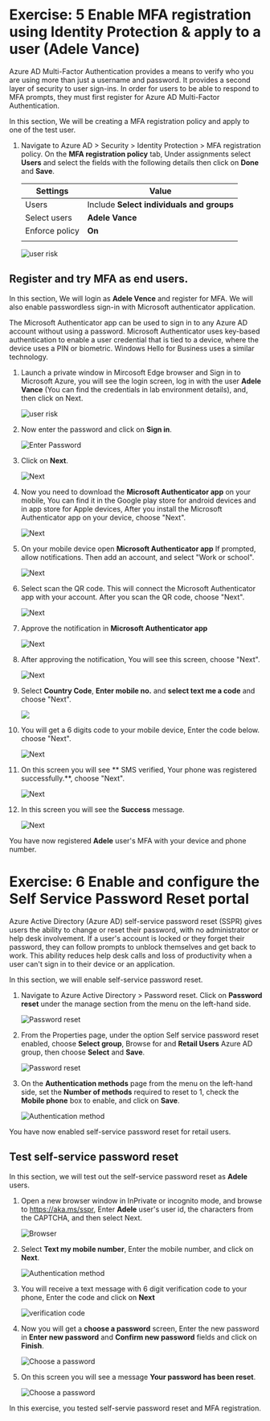 # Exercise: 5 Enable MFA registration using Identity Protection & apply to a user (Adele Vance)




Azure AD Multi-Factor Authentication provides a means to verify who you are using more than just a username and password. It provides a second layer of security to user sign-ins. In order for users to be able to respond to MFA prompts, they must first register for Azure AD Multi-Factor Authentication.

In this section, We will be creating a MFA registration policy and apply to one of the test user.


1. Navigate to Azure AD > Security > Identity Protection > MFA registration policy. On the **MFA registration policy** tab, Under assignments select **Users** and select the fields with the following details then click on **Done** and **Save**.

    | Settings | Value |
    |--|--|
    | Users | Include  **Select individuals and groups**  |
    | Select users |   **Adele Vance**
    | Enforce policy | **On**  |
    | | |




	![](images/mfa-select-users.png "user risk")




## Register and try MFA as end users.

In this section, We will login as **Adele Vence** and register for MFA. We will also enable passwordless sign-in with Microsoft authenticator application. 

The Microsoft Authenticator app can be used to sign in to any Azure AD account without using a password. Microsoft Authenticator uses key-based authentication to enable a user credential that is tied to a device, where the device uses a PIN or biometric. Windows Hello for Business uses a similar technology.


1. Launch a private window in Mircosoft Edge browser and Sign in to Microsoft Azure, you will see the login screen, log in with the user **Adele Vance** (You can find the credentials in lab environment details), and, then click on Next.



	![](images/username-mfa.png "user risk")




2. Now enter the password and click on **Sign in**. 



    
	![](images/sign-in-mfa.png "Enter Password") 





3. Click on **Next**. 




	![](images/next-mfa.png "Next")




4. Now you need to download the **Microsoft Authenticator app** on your mobile, You can find it in the Google play store for android devices and in app store for Apple devices, After you install the Microsoft Authenticator app on your device, choose "Next".





	![](images/download-app.png "Next")




5. On your mobile device open **Microsoft Authenticator app** If prompted, allow notifications. Then add an account, and select "Work or school".




	![](images/next-app.png "Next")




6. Select scan the QR code. This will connect the Microsoft Authenticator app with your account. After you scan the QR code, choose "Next".




	![](images/qr-code.png "Next")



7. Approve the notification in **Microsoft Authenticator app**




	![](images/approve-mfa.png "Next")



8. After approving the notification, You will see this screen, choose "Next".




	![](images/after-approve-mfa.png "Next")




9. Select **Country Code**, **Enter mobile no.** and **select text me a code** and choose "Next".




	![](images/enter-mobile-no.png)





10. You will get a 6 digits code to your mobile device, Enter the code below. choose "Next".





	![](images/otp-no.png "Next")




11. On this screen you will see **  SMS verified, Your phone was registered successfully.**, choose "Next".




	![](images/otp-verified.png "Next")



12. In this screen you will see the **Success** message.




	![](images/success.png "Next")


You have now registered **Adele** user's MFA with your device and phone number. 

# Exercise: 6 Enable and configure the Self Service Password Reset portal




Azure Active Directory (Azure AD) self-service password reset (SSPR) gives users the ability to change or reset their password, with no administrator or help desk involvement. If a user's account is locked or they forget their password, they can follow prompts to unblock themselves and get back to work. This ability reduces help desk calls and loss of productivity when a user can't sign in to their device or an application.

In this section, we will enable self-service password reset. 


1. Navigate to Azure Active Directory > Password reset. Click on **Password reset** under the manage section from the menu on the left-hand side.




	![](images/sspr.png "Password reset")




2. From the Properties page, under the option Self service password reset enabled, choose **Select group**, Browse for and **Retail Users** Azure AD group, then choose **Select** and **Save**.





	![](images/sspr-select-grp.png "Password reset")




3. On the **Authentication methods** page from the menu on the left-hand side, set the **Number of methods** required to reset to 1, check the **Mobile phone** box to enable, and click on **Save**.





	![](images/sspr-auth-method.png "Authentication method")




You have now enabled self-service password reset for retail users. 

## Test self-service password reset


In this section, we will test out the self-service password reset as **Adele** users. 


1. Open a new browser window in InPrivate or incognito mode, and browse to https://aka.ms/sspr, Enter **Adele** user's user id, the characters from the CAPTCHA, and then select Next.




	![](images/sspr-browser.png "Browser")



2. Select **Text my mobile number**, Enter the mobile number, and click on **Next**.




	![](images/sspr-text.png "Authentication method")



3. You will receive a text message with 6 digit verification code to your phone, Enter the code and click on **Next**




	![](images/sspr-otp.png "verification code")



4. Now you will get a **choose a password** screen, Enter the new password in **Enter new password** and **Confirm new password** fields and click on **Finish**.




	![](images/sspr-password.png "Choose a password")




8. On this screen you will see a message **Your password has been reset**.




	![](images/sspr-reset.png "Choose a password")

In this exercise, you tested self-servie password reset and MFA registration. 
